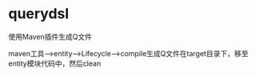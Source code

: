 # querydsl

使用Maven插件生成Q文件

maven工具-->entity-->Lifecycle-->compile生成Q文件在target目录下，移至entity模块代码中，然后clean
